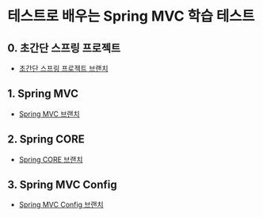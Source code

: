# 테스트로 배우는 Spring MVC 학습 테스트

## 0. 초간단 스프링 프로젝트

- [초간단 스프링 프로젝트 브랜치](https://github.com/gdsc-konkuk/24-25-study-spring-learning-with-test/tree/simple)

## 1. Spring MVC

- [Spring MVC 브랜치](https://github.com/gdsc-konkuk/24-25-study-spring-learning-with-test/tree/mvc)

## 2. Spring CORE 

- [Spring CORE 브랜치](https://github.com/gdsc-konkuk/24-25-study-spring-learning-with-test/tree/core)

## 3. Spring MVC Config 

- [Spring MVC Config 브랜치](https://github.com/gdsc-konkuk/24-25-study-spring-learning-with-test/tree/mvc-config)
